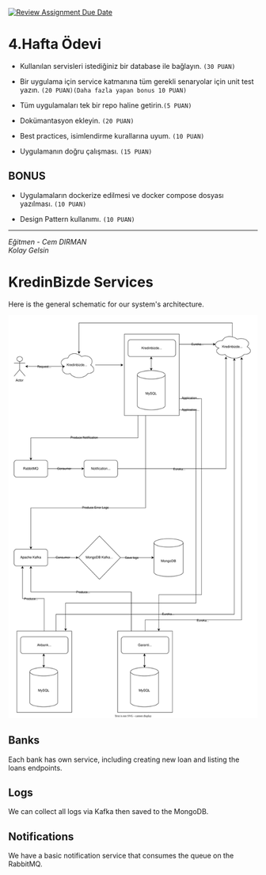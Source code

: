 [![Review Assignment Due Date](https://classroom.github.com/assets/deadline-readme-button-24ddc0f5d75046c5622901739e7c5dd533143b0c8e959d652212380cedb1ea36.svg)](https://classroom.github.com/a/t218cK-M)
# 4.Hafta Ödevi
- Kullanılan servisleri istediğiniz bir database ile bağlayın. `(30 PUAN)`

- Bir uygulama için service katmanına tüm gerekli senaryolar için unit test yazın. `(20 PUAN)(Daha fazla yapan bonus 10 PUAN)`

- Tüm uygulamaları tek bir repo haline getirin.`(5 PUAN)`

- Dokümantasyon ekleyin. `(20 PUAN)`

- Best practices, isimlendirme kurallarına uyum. `(10 PUAN)`

- Uygulamanın doğru çalışması. `(15 PUAN)`

## BONUS
- Uygulamaların dockerize edilmesi ve docker compose dosyası yazılması. `(10 PUAN)`

- Design Pattern kullanımı. `(10 PUAN)`

---
*Eğitmen - Cem DIRMAN*  
*Kolay Gelsin*


# KredinBizde Services

Here is the general schematic for our system's architecture.

![Main Diagram](./image-files/maindiagram.svg)

## Banks
Each bank has own service, including creating new loan and listing the loans endpoints. 

## Logs
We can collect all logs via Kafka then saved to the MongoDB.

## Notifications
We have a basic notification service that consumes the queue on the RabbitMQ. 